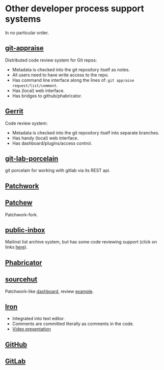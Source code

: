 # Other developer process support systems

In no particular order.

## [git-appraise](https://github.com/google/git-appraise)

Distributed code review system for Git repos:

* Metadata is checked into the git repository itself as notes.
* All users need to have write access to the repo.
* Has command line interface along the lines of: `git appraise request/list/comment`.
* Has (local) web interface.
* Has bridges to github/phabricator.

## [Gerrit](https://www.gerritcodereview.com)

Code review system:

* Metadata is checked into the git repository itself into separate branches.
* Has handy (local) web interface.
* Has dashboard/plugins/access control.

## [git-lab-porcelain](https://gitlab.com/nhorman/git-lab-porcelain)

git porcelain for working with gitlab via its REST api.

## [Patchwork](https://patchwork.ozlabs.org/project/netdev/list/)

## [Patchew](https://patchew.org/QEMU/)

Patchwork-fork.

## [public-inbox](https://public-inbox.org/README)

Mailinst list archive system, but has some code reviewing support
(click on links [here](https://public-inbox.org/git/20160711210243.GA1604@whir/)). 

## [Phabricator](https://www.phacility.com/phabricator/)

## [sourcehut](https://sourcehut.org/)

Patchwork-like [dashboard](https://lists.sr.ht/~sircmpwn/sr.ht-dev),
review [example](https://lists.sr.ht/~sircmpwn/ctools/patches/8134).

## [Iron](https://blog.janestreet.com/putting-the-i-back-in-ide-towards-a-github-explorer/)

* Integrated into text editor.
* Comments are committed literally as comments in the code.
* [Video presentation](https://blog.janestreet.com/jane-street-tech-talk-how-jane-street-does-code-review/)

## [GitHub](https://github.com/)

## [GitLab](https://about.gitlab.com/)

